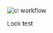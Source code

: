 
![ci workflow](https://github.com/prism-checker/prism_checker/actions/workflows/ci.yml/badge.svg)
          
Lock test
